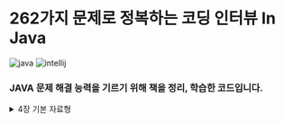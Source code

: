 # 262가지 문제로 정복하는 코딩 인터뷰 In Java

![java](https://img.shields.io/badge/Java-24.0.1-blue)
![intellij](https://img.shields.io/badge/IntelliJ%20IDEA%20Community%20Edition-2025.1-lightslategray)

### JAVA 문제 해결 능력을 기르기 위해 책을 정리, 학습한 코드입니다.

<details>
<summary>
  4장 기본 자료형
</summary>
  
  [문제 4.1 패리티 계산하기(1)](https://github.com/w00lam/interviews-in-java/blob/master/src/ch04/Parity_1.java)
  
  [문제 4.1 패리티 계산하기(2)](https://github.com/w00lam/interviews-in-java/blob/master/src/ch04/Parity_2.java)
  
  [문제 4.1 패리티 계산하기(3)](https://github.com/w00lam/interviews-in-java/blob/master/src/ch04/Parity_3.java)
  
  [문제 4.1 패리티 계산하기(4)](https://github.com/w00lam/interviews-in-java/blob/master/src/ch04/Parity_4.java)

  [문제 4.1 응용(1)](https://github.com/w00lam/interviews-in-java/blob/master/src/ch04/ShiftBitToRight.java)

  [문제 4.1 응용(2)](https://github.com/w00lam/interviews-in-java/blob/master/src/ch04/ModByPowerOfTwo.java)

  [문제 4.1 응용(3)](https://github.com/w00lam/interviews-in-java/blob/master/src/ch04/IsPowerOfTwo.java)

  [문제 4.2 비트 스왑](https://github.com/w00lam/interviews-in-java/blob/master/src/ch04/Swap.java)

  [문제 4.3 비트 뒤집기](https://github.com/w00lam/interviews-in-java/blob/master/src/ch04/Reverse.java)

  [문제 4.4 같은 무게를 가진 가장 가까운 정수 찾기](https://github.com/w00lam/interviews-in-java/blob/master/src/ch04/ClosestIntSameBitCount_1.java)

  [문제 4.4 응용](https://github.com/w00lam/interviews-in-java/blob/master/src/ch04/ClosestIntSameBitCount_2.java)

  [문제 4.5 곱셈과 덧셈 없이 x*y계산하기](https://github.com/w00lam/interviews-in-java/blob/master/src/ch04/ClosestIntSameBitCount_1.java)
  
  [문제 4.6 x/y계산하기](https://github.com/w00lam/interviews-in-java/blob/master/src/ch04/Divide.java)

  [문제 4.7 x^y계산하기](https://github.com/w00lam/interviews-in-java/blob/master/src/ch04/Power.java)
</details>
